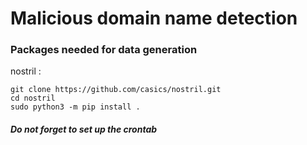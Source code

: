 # Malicious domain name detection

### Packages needed for data generation
nostril :
```
git clone https://github.com/casics/nostril.git
cd nostril
sudo python3 -m pip install .
```
##### Do not forget to set up the crontab 
